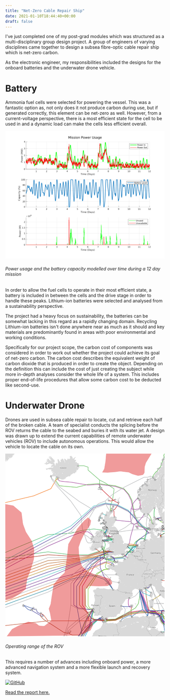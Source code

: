 ```yaml
---
title: "Net-Zero Cable Repair Ship"
date: 2021-01-10T18:44:40+00:00
draft: false
---
```


I've just completed one of my post-grad modules which was structured as a multi-disciplinary group design project. A group of engineers of varying disciplines came together to design a subsea fibre-optic cable repair ship which is net-zero carbon.

As the electronic engineer, my responsibilities included the designs for the onboard batteries and the underwater drone vehicle.

# Battery

Ammonia fuel cells were selected for powering the vessel. This was a fantastic option as, not only does it not produce carbon during use, but if generated correctly, this element can be net-zero as well. However, from a current-voltage perspective, there is a most efficient state for the cell to be used in and a dynamic load can make the cells less efficient overall.

![mission range](mission1.png)
###### Power usage and the battery capacity modelled over time during a 12 day mission

In order to allow the fuel cells to operate in their most efficient state, a battery is included in between the cells and the drive stage in order to handle these peaks. Lithium-ion batteries were selected and analysed from a sustainability perspective.

The project had a heavy focus on sustainability, the batteries can be somewhat lacking in this regard as a rapidly changing domain. Recycling Lithium-ion batteries isn't done anywhere near as much as it should and key materials are predominantly found in areas with poor environmental and working conditions.

Specifically for our project scope, the carbon cost of components was considered in order to work out whether the project could achieve its goal of net-zero carbon. The carbon cost describes the equivalent weight of carbon dioxide that is produced in order to create the object. Depending on the definition this can include the cost of just creating the subject while more in-depth analyses consider the whole life of a system. This includes proper end-of-life procedures that allow some carbon cost to be deducted like second-use.

# Underwater Drone

Drones are used in subsea cable repair to locate, cut and retrieve each half of the broken cable. A team of specialist conducts the splicing before the ROV returns the cable to the seabed and buries it with its water jet. A design was drawn up to extend the current capabilities of remote underwater vehicles (ROV) to include autonomous operations. This would allow the vehicle to locate the cable on its own.

![rov range](rov-range.png)
###### Operating range of the ROV

This requires a number of advances including onboard power, a more advanced navigation system and a more flexible launch and recovery system.

[![GitHub](https://img.shields.io/badge/github-%23121011.svg?style=for-the-badge&logo=github&logoColor=white)](https://github.com/Sarsoo/MDDP-Cableship)

[Read the report here.](report-extra.pdf)